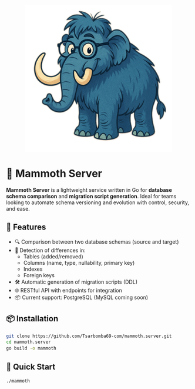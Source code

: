 <p align="center">
  <img src="./assets/Logo.png" alt="Mammoth Server Logo" width="400"/>
</p>

# 🐘 Mammoth Server

**Mammoth Server** is a lightweight service written in Go for **database schema comparison** and **migration script generation**. Ideal for teams looking to automate schema versioning and evolution with control, security, and ease.

## 🚀 Features

- 🔍 Comparison between two database schemas (source and target)
- 🧠 Detection of differences in:
  - Tables (added/removed)
  - Columns (name, type, nullability, primary key)
  - Indexes
  - Foreign keys
- 🛠 Automatic generation of migration scripts (DDL)
- 🌐 RESTful API with endpoints for integration
- 📦 Current support: PostgreSQL (MySQL coming soon)

## 📦 Installation

```bash
git clone https://github.com/Tsarbomba69-com/mammoth.server.git
cd mammoth.server
go build -o mammoth
```

## 🧪 Quick Start

```bash
./mammoth
```

